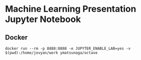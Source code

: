 # Machine Learning Presentation Jupyter Notebook

## Docker 
```
docker run --rm -p 8888:8888 -e JUPYTER_ENABLE_LAB=yes -v $(pwd):/home/jovyan/work ymatsunaga/octave
```